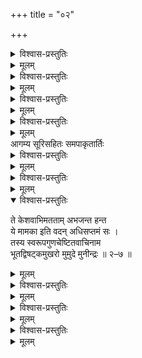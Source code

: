 +++
title = "०२"

+++

<details><summary>विश्वास-प्रस्तुतिः</summary>

पूर्वानुभूत-मुर-वैरि-गुणाभिवृद्ध--  
तद्--बाह्य-सङ्गम--**रुचिस्** तद्-अ-लाभ-**खिन्नः** ।  
सर्वान् अपि स्व-सम-दुःखिन एव भावान्  
**आह** द्वितीय-शतकस्य शठारिर् आद्ये ॥ २–१ ॥
</details>

<details><summary>मूलम्</summary>

पूर्वानुभूतमुरवैरिगुणाभिवृद्ध-  
तद्बाह्यसङ्गमरुचिस् तदलाभखिन्नः ।  
सर्वानपि स्वसमदुःखिन एव भावान्  
आह द्वितीयशतकस्य शठारिर् आद्ये ॥ २–१ ॥
</details>


<details><summary>विश्वास-प्रस्तुतिः</summary>

**संश्लिष्य** दुःख-शमनान् **मुदितः** प्रसङ्गात्  
तन्-मूलम् अब्-ज-नयनस्य महेश्वरत्वम् ।  
**आहान्वयाद्** इतरतो ऽपि मनुष्य-भावे +++(अवतारैः)+++  
पौराणिकोक्त-नयतः शठ-जिद् द्वितीये ॥ २–२ ॥
</details>

<details><summary>मूलम्</summary>

संश्लिष्य दुःखशमनान् मुदितः प्रसङ्गात्  
तन्मूलम् अब्जनयनस्य महेश्वरत्वम् ।  
आहान्वयाद् इतरतोपि मनुष्यभावे  
पौराणिकोक्तनयतः शठजिद् द्वितीये ॥ २–२ ॥
</details>

<details><summary>विश्वास-प्रस्तुतिः</summary>

अन्तस्स्थसर्वरसम् अम्बुजलोचनस्य  
सम्योगरूपम् अवगाह्य सुखामृताब्धिम् ।  
तद्देशिकप्रथमसूरिगणैः कदा स्यात्  
सङ्गो मम इत्य कथयत् स मुनिस् तृतीये ॥ २–३ ॥
</details>

<details><summary>मूलम्</summary>

अन्तस्स्थसर्वरसम् अम्बुजलोचनस्य  
सम्योगरूपम् अवगाह्य सुखामृताब्धिम् ।  
तद्देशिकप्रथमसूरिगणैः कदा स्यात्  
सङ्गो मम इत्य कथयत् स मुनिस् तृतीये ॥ २–३ ॥
</details>


<details><summary>विश्वास-प्रस्तुतिः</summary>

तत्प्रार्थितानधिगमेन समुत्थितार्तिर्  
अग्रे हरेः परमुखेन यथा विधेयम् ।  
आर्तेर् निवेदनम् अपाकरणार्थनं च  
मूर्च्छां तथा मुनिरगान् महतीं चतुर्थे ॥ २–४ ॥
</details>

<details><summary>मूलम्</summary>

तत्प्रार्थितानधिगमेन समुत्थितार्तिर्  
अग्रे हरेः परमुखेन यथा विधेयम् ।  
आर्तेर् निवेदनम् अपाकरणार्थनं च  
मूर्च्छां तथा मुनिरगान् महतीं चतुर्थे ॥ २–४ ॥
</details>
आगम्य सूरिसहितः समपाकृतार्तिः  


<details><summary>विश्वास-प्रस्तुतिः</summary>

अत्युज्वलन् मरकताचलसन्निभाङ्गः।  
ईशः प्रफुल्लकमलाक्षिकराङ्घ्रिर् आसीत्  
तत् पञ्चमे स कथयन् मुनिराननन्द ॥ २–५ ॥
</details>

<details><summary>मूलम्</summary>

अत्युज्वलन् मरकताचलसन्निभाङ्गः।  
ईशः प्रफुल्लकमलाक्षिकराङ्घ्रिर् आसीत्  
तत् पञ्चमे स कथयन् मुनिराननन्द ॥ २–५ ॥
</details>

<details><summary>विश्वास-प्रस्तुतिः</summary>

नीचं च माम् अधिगतो ऽयमिति स्वसूक्त्या  
जातां हरेः स्वविरहागमने अतिशङ्काम् ।  
षष्ठे निरस्य दृढसङ्गगिरा शठारिर्  
आत्मान्वयिष्वपि तदादरतो अभ्यनन्दत् ॥ २–६ ॥
</details>

<details><summary>मूलम्</summary>

नीचं च माम् अधिगतो ऽयमिति स्वसूक्त्या  
जातां हरेः स्वविरहागमने अतिशङ्काम् ।  
षष्ठे निरस्य दृढसङ्गगिरा शठारिर्  
आत्मान्वयिष्वपि तदादरतो अभ्यनन्दत् ॥ २–६ ॥
</details>

<details open><summary>विश्वास-प्रस्तुतिः</summary>

ते केशवाभिमतताम् अभजन्त हन्त  
ये मामका इति वदन् अधिसप्तमं सः ।  
तस्य स्वरूपगुणचेष्टितवाचिनाम  
भूतद्विषट्कमुखरो मुमुदे मुनीन्द्रः ॥ २–७ ॥
</details>

<details><summary>मूलम्</summary>

ते केशवाभिमतताम् अभजन्त हन्त  
ये मामका इति वदन् अधिसप्तमं सः ।  
तस्य स्वरूपगुणचेष्टितवाचिनाम  
भूतद्विषट्कमुखरो मुमुदे मुनीन्द्रः ॥ २–७ ॥

</details>


<details><summary>विश्वास-प्रस्तुतिः</summary>

आत्मान्वयिष्वपि हरेः प्रियताम् अवेक्ष्य  
सर्वात्मनः स्वजनयन् मुनिर् अष्टमेन ।  
मोक्षप्रदत्वम् उपदिश्य तदाभिमुख्य  
अलाभात् स्वलाभम् अधिकम् बहुमन्यते स्म ॥ २–८ ॥
</details>

<details><summary>मूलम्</summary>

भूतद्विषट्कमुखरो मुमुदे मुनीन्द्रः ॥ २–७ ॥  
आत्मान्वयिष्वपि हरेः प्रियताम् अवेक्ष्य  
सर्वात्मनः स्वजनयन् मुनिर् अष्टमेन ।  
मोक्षप्रदत्वम् उपदिश्य तदाभिमुख्य  
अलाभात् स्वलाभम् अधिकम् बहुमन्यते स्म ॥ २–८ ॥
</details>

<details><summary>विश्वास-प्रस्तुतिः</summary>

मोक्षादरं स्फुटम् अवेक्ष्य मुनेर् मुकुन्दे  
मोक्षम् प्रदातुम् असदृक्षफलम् प्रवृत्ते ।  
आत्मेष्वमस्य पदकिङ्करतैकरूपम्  
मोक्षाख्यवस्तु नवमे निरणायितेन ॥ २–९ ॥
</details>

<details><summary>मूलम्</summary>

मोक्षादरं स्फुटम् अवेक्ष्य मुनेर् मुकुन्दे  
मोक्षम् प्रदातुम् असदृक्षफलम् प्रवृत्ते ।  
आत्मेष्वमस्य पदकिङ्करतैकरूपम्  
मोक्षाख्यवस्तु नवमे निरणायितेन ॥ २–९ ॥
</details>

<details><summary>विश्वास-प्रस्तुतिः</summary>

एतन्निजार्थितम् इहैव हरिः प्रदातुम्  
आसेदिवान् वनमहीधरम् इत्यवेक्ष्य ।  
प्राप्यं तमेव च तदन्वयिनं च सर्वम्  
प्राचीकशत् स दशमे दशके मुनीन्द्रः॥ २–१० ॥
</details>

<details><summary>मूलम्</summary>

एतन्निजार्थितम् इहैव हरिः प्रदातुम्  
आसेदिवान् वनमहीधरम् इत्यवेक्ष्य ।  
प्राप्यं तमेव च तदन्वयिनं च सर्वम्  
प्राचीकशत् स दशमे दशके मुनीन्द्रः॥ २–१० ॥
</details>
